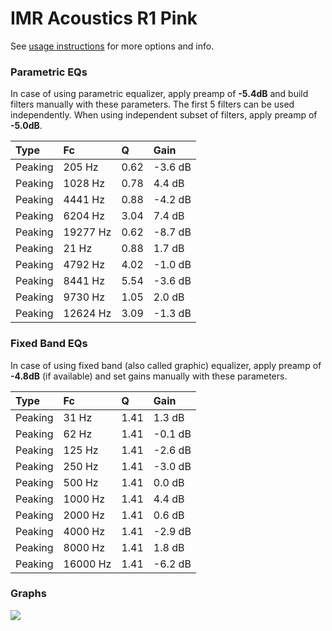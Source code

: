 # IMR Acoustics R1 Pink
See [usage instructions](https://github.com/jaakkopasanen/AutoEq#usage) for more options and info.

### Parametric EQs
In case of using parametric equalizer, apply preamp of **-5.4dB** and build filters manually
with these parameters. The first 5 filters can be used independently.
When using independent subset of filters, apply preamp of **-5.0dB**.

| Type    | Fc       |    Q | Gain    |
|:--------|:---------|:-----|:--------|
| Peaking | 205 Hz   | 0.62 | -3.6 dB |
| Peaking | 1028 Hz  | 0.78 | 4.4 dB  |
| Peaking | 4441 Hz  | 0.88 | -4.2 dB |
| Peaking | 6204 Hz  | 3.04 | 7.4 dB  |
| Peaking | 19277 Hz | 0.62 | -8.7 dB |
| Peaking | 21 Hz    | 0.88 | 1.7 dB  |
| Peaking | 4792 Hz  | 4.02 | -1.0 dB |
| Peaking | 8441 Hz  | 5.54 | -3.6 dB |
| Peaking | 9730 Hz  | 1.05 | 2.0 dB  |
| Peaking | 12624 Hz | 3.09 | -1.3 dB |

### Fixed Band EQs
In case of using fixed band (also called graphic) equalizer, apply preamp of **-4.8dB**
(if available) and set gains manually with these parameters.

| Type    | Fc       |    Q | Gain    |
|:--------|:---------|:-----|:--------|
| Peaking | 31 Hz    | 1.41 | 1.3 dB  |
| Peaking | 62 Hz    | 1.41 | -0.1 dB |
| Peaking | 125 Hz   | 1.41 | -2.6 dB |
| Peaking | 250 Hz   | 1.41 | -3.0 dB |
| Peaking | 500 Hz   | 1.41 | 0.0 dB  |
| Peaking | 1000 Hz  | 1.41 | 4.4 dB  |
| Peaking | 2000 Hz  | 1.41 | 0.6 dB  |
| Peaking | 4000 Hz  | 1.41 | -2.9 dB |
| Peaking | 8000 Hz  | 1.41 | 1.8 dB  |
| Peaking | 16000 Hz | 1.41 | -6.2 dB |

### Graphs
![](https://raw.githubusercontent.com/jaakkopasanen/AutoEq/master/results/crinacle/usound/IMR%20Acoustics%20R1%20Pink/IMR%20Acoustics%20R1%20Pink.png)